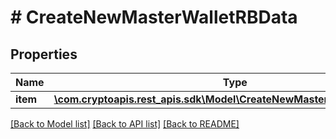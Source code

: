 # # CreateNewMasterWalletRBData

## Properties

Name | Type | Description | Notes
------------ | ------------- | ------------- | -------------
**item** | [**\com.cryptoapis.rest_apis.sdk\Model\CreateNewMasterWalletRBDataItem**](CreateNewMasterWalletRBDataItem.md) |  |

[[Back to Model list]](../../README.md#models) [[Back to API list]](../../README.md#endpoints) [[Back to README]](../../README.md)
